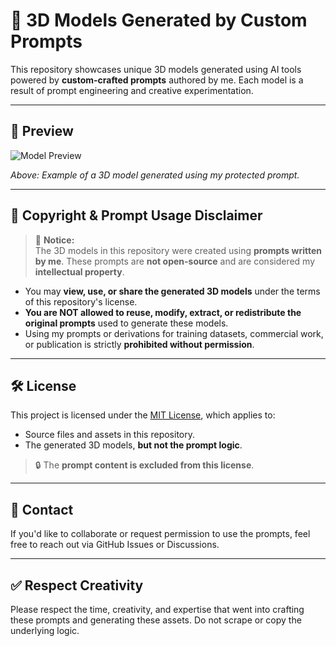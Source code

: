 # 🧊 3D Models Generated by Custom Prompts

This repository showcases unique 3D models generated using AI tools powered by **custom-crafted prompts** authored by me. Each model is a result of prompt engineering and creative experimentation.

---

## 🎥 Preview

![Model Preview](your-gif-url-here.gif)

*Above: Example of a 3D model generated using my protected prompt.*

---

## 📜 Copyright & Prompt Usage Disclaimer

> 🛑 **Notice:**  
> The 3D models in this repository were created using **prompts written by me**. These prompts are **not open-source** and are considered my **intellectual property**.

- You may **view, use, or share the generated 3D models** under the terms of this repository's license.
- **You are NOT allowed to reuse, modify, extract, or redistribute the original prompts** used to generate these models.
- Using my prompts or derivations for training datasets, commercial work, or publication is strictly **prohibited without permission**.

---

## 🛠 License

This project is licensed under the [MIT License](LICENSE), which applies to:
- Source files and assets in this repository.
- The generated 3D models, **but not the prompt logic**.

> 🔒 The **prompt content is excluded from this license**.

---

## 💬 Contact

If you'd like to collaborate or request permission to use the prompts, feel free to reach out via GitHub Issues or Discussions.

---

## ✅ Respect Creativity

Please respect the time, creativity, and expertise that went into crafting these prompts and generating these assets. Do not scrape or copy the underlying logic.

